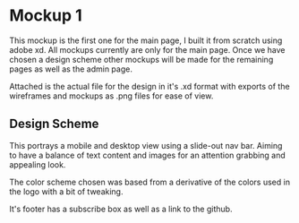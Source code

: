 # Mockup 1
This mockup is the first one for the main page, I built it from scratch using adobe xd.
All mockups currently are only for the main page. Once we have chosen a design scheme other mockups will be made for the remaining pages as well as the admin page.

Attached is the actual file for the design in it's .xd format with exports of the wireframes and mockups as .png files for ease of view.

## Design Scheme
This portrays a mobile and desktop view using a slide-out nav bar. Aiming to have a balance of text content and images for an attention grabbing and appealing look.

The color scheme chosen was based from a derivative of the colors used in the logo with a bit of tweaking.

It's footer has a subscribe box as well as a link to the github.  
